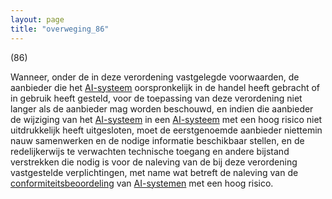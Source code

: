 ```yaml
---
layout: page
title: "overweging_86"
---
```


(86)

Wanneer, onder de in deze verordening vastgelegde voorwaarden, de aanbieder die het [AI-systeem](a3.md#^ai-systeem) oorspronkelijk in de handel heeft gebracht of in gebruik heeft gesteld, voor de toepassing van deze verordening niet langer als de aanbieder mag worden beschouwd, en indien die aanbieder de wijziging van het [AI-systeem](a3.md#^ai-systeem) in een [AI-systeem](a3.md#^ai-systeem) met een hoog risico niet uitdrukkelijk heeft uitgesloten, moet de eerstgenoemde aanbieder niettemin nauw samenwerken en de nodige informatie beschikbaar stellen, en de redelijkerwijs te verwachten technische toegang en andere bijstand verstrekken die nodig is voor de naleving van de bij deze verordening vastgestelde verplichtingen, met name wat betreft de naleving van de [conformiteitsbeoordeling](a3.md#^conformiteitsbeoordeling) van [AI-systemen](a3.md#^ai-systeem) met een hoog risico.